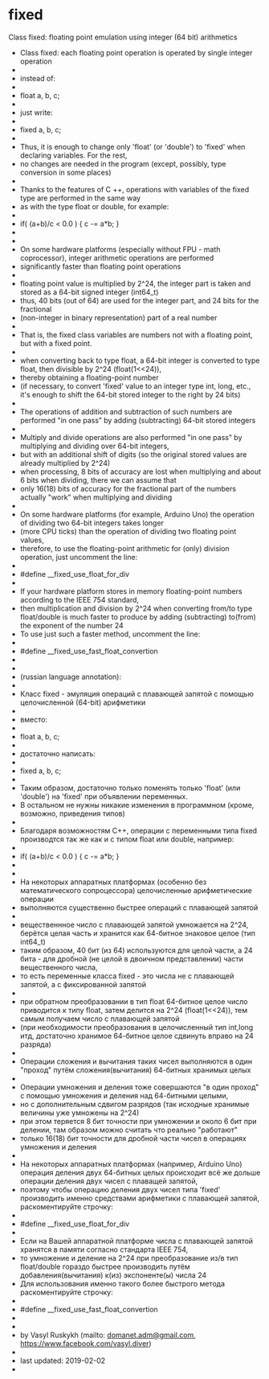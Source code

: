 # fixed
Class fixed: floating point emulation using integer (64 bit) arithmetics 

 * Class fixed: each floating point operation is operated by single integer operation
 * 
 * instead of:
 *
 *   float a, b, c;
 *
 * just write:
 *
 *   fixed a, b, c;
 *
 * Thus, it is enough to change only 'float' (or 'double') to 'fixed' when declaring variables. For the rest, 
 *  no changes are needed in the program (except, possibly, type conversion in some places)
 *
 * Thanks to the features of C ++, operations with variables of the fixed type are performed in the same way 
 *  as with the type float or double, for example:
 * 
 *   if( (a+b)/c < 0.0 )  { c -= a*b; }
 * 
 * 
 * On some hardware platforms (especially without FPU - math coprocessor), integer arithmetic operations are performed
 *  significantly faster than floating point operations
 * 
 * floating point value is multiplied by 2^24, the integer part is taken and stored as a 64-bit signed integer (int64_t)
 * thus, 40 bits (out of 64) are used for the integer part, and 24 bits for the fractional 
 *  (non-integer in binary representation) part of a real number
 * 
 * That is, the fixed class variables are numbers not with a floating point, but with a fixed point.
 * 
 * when converting back to type float, a 64-bit integer is converted to type float, then divisible by 2^24 (float(1<<24)),
 *  thereby obtaining a floating-point number
 * (if necessary, to convert 'fixed' value to an integer type int, long, etc., it's enough to shift the 64-bit stored integer to the right by 24 bits)
 * 
 * The operations of addition and subtraction of such numbers are performed "in one pass” by adding (subtracting) 64-bit stored integers
 * 
 * Multiply and divide operations are also performed "in one pass" by multiplying and dividing over 64-bit integers, 
 *  but with an additional shift of digits (so the original stored values are already multiplied by 2^24)
 * when processing, 8 bits of accuracy are lost when multiplying and about 6 bits when dividing, there we can assume that
 *  only 16(18) bits of accuracy for the fractional part of the numbers actually "work" when multiplying and dividing
 * 
 * On some hardware platforms (for example, Arduino Uno) the operation of dividing two 64-bit integers takes longer 
 *  (more CPU ticks) than the operation of dividing two floating point values,
 * therefore, to use the floating-point arithmetic for (only) division operation, just uncomment the line:
 * 
 * #define  __fixed_use_float_for_div
 * 
 * If your hardware platform stores in memory floating-point numbers according to the IEEE 754 standard,
 * then multiplication and division by 2^24 when converting from/to type float/double is much faster to produce by adding (subtracting) to(from) the exponent of the number 24
 * To use just such a faster method, uncomment the line:
 * 
 * #define  __fixed_use_fast_float_convertion
 * 
 * 
 * (russian language annotation):
 * 
 * Класс fixed - эмуляция операций с плавающей запятой с помощью целочисленной (64-bit) арифметики 
 * 
 * вместо:
 * 
 *   float a, b, c;
 * 
 * достаточно написать:
 * 
 *   fixed a, b, c;
 * 
 * Таким образом, достаточно только поменять только 'float' (или 'double') на 'fixed' при объявлении переменных.  
 *  В остальном не нужны никакие изменения в программном (кроме, возможно, приведения типов)
 * 
 * Благодаря возможностям C++, операции с переменными типа fixed производтся так же как и с типом float или double,  например:
 * 
 *   if( (a+b)/c < 0.0 )  { c -= a*b; }
 * 
 * 
 * На некоторых аппаратных платформах (особенно без математического сопроцессора) целочисленные арифметические операции
 *  выполняются существенно быстрее операций с плавающей запятой
 * 
 * вещественнное число с плавающей запятой умножается на 2^24, берётся целая часть и хранится как 64-битное знаковое целое (тип int64_t)
 * таким образом, 40 бит (из 64) используются для целой части, а 24 бита - для дробной (не целой в двоичном представлении) части вещественного числа,
 * то есть переменные класса fixed - это числа не с плавающей запятой, а с фиксированной запятой
 * 
 * при обратном преобразовании в тип float 64-битное целое число приводится к типу float, затем делится на 2^24 (float(1<<24)), тем самым получаем число с плавающей запятой
 * (при необходимости преобразования в целочисленный тип int,long итд, достаточно хранимое 64-битное целое сдвинуть вправо на 24 разряда)
 * 
 * Операции сложения и вычитания таких чисел выполняются в один "проход" путём сложения(вычитания) 64-битных хранимых целых
 * 
 * Операции умножения и деления тоже совершаются "в один проход" с помощью умножения и деления над 64-битными целыми, 
 *  но с дополнительным сдвигом разрядов (так исходные хранимые величины уже умножены на 2^24)
 * при этом теряется 8 бит точности при умножении и около 6 бит при делении, там образом можно считать что реально "работают"
 *  только 16(18) бит точности для дробной части чисел в операциях умножения и деления
 * 
 * На некоторых аппаратных платформах (например, Arduino Uno) операция деления двух 64-битных целых происходит всё же дольше операции деления двух чисел с плаващей запятой,
 * поэтому чтобы операцию деления двух чисел типа 'fixed' производить именно средствами арифметики с плавающей запятой, раскоментируйте строчку:
 * 
 * #define  __fixed_use_float_for_div
 * 
 * Если на Вашей аппаратной платформе числа с плавающей запятой хранятся в памяти согласно стандарта IEEE 754,
 * то умножение и деление на 2^24 при преобразование из/в тип float/double гораздо быстрее производить путём добавления(вычитания) к(из) экспоненте(ы) числа 24
 * Для использования именно такого более быстрого метода раскоментируйте строчку:
 * 
 * #define  __fixed_use_fast_float_convertion
 * 
 * 
 * by Vasyl Ruskykh  (mailto: domanet.adm@gmail.com,  https://www.facebook.com/vasyl.diver)
 * 
 * last updated:  2019-02-02
 * 
